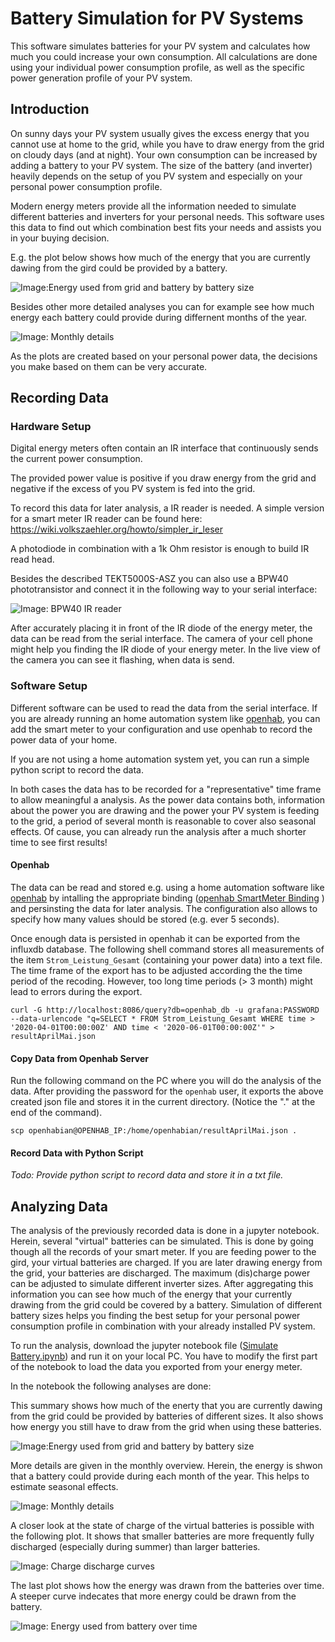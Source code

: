 # Battery Simulation for PV Systems 
 
This software simulates batteries for your PV system and calculates how much you could increase your own consumption. All calculations are done using your individual power consumption profile, as well as the specific power generation profile of your PV system.

## Introduction

On sunny days your PV system usually gives the excess energy that you cannot use at home to the grid, while you have to draw energy from the grid on cloudy days (and at night). Your own consumption can be increased by adding a battery to your PV system. The size of the battery (and inverter) heavily depends on the setup of you PV system and especially on your personal power consumption profile.

Modern energy meters provide all the information needed to simulate different batteries and inverters for your personal needs. This software uses this data to find out which combination best fits your needs and assists you in your buying decision.

E.g. the plot below shows how much of the energy that you are currently dawing from the gird could be provided by a battery.

![Image:Energy used from grid and battery by battery size](./Energy_used_from_grid_and_battery_by_battery_size  "Energy used from grid and battery by battery size")

Besides other more detailed analyses you can for example see how much energy each battery could provide during differnent months of the year.

![Image: Monthly details](./Monthly_details.png  "Monthly details")

As the plots are created based on your personal power data, the decisions you make based on them can be very accurate.

## Recording Data

### Hardware Setup

Digital energy meters often contain an IR interface that continuously sends the current power consumption.

The provided power value is positive if you draw energy from the grid and negative if the excess of you PV system is fed into the grid.

To record this data for later analysis, a IR reader is needed. A simple version for a smart meter IR reader can be found here: 
https://wiki.volkszaehler.org/howto/simpler_ir_leser

A photodiode in combination with a 1k Ohm resistor is enough to build IR read head.

Besides the described TEKT5000S-ASZ you can also use a BPW40 phototransistor and connect it in the following way to your serial interface:

![Image: BPW40 IR reader](./BPW40-IR-reader.png  "BPW40 IR reader")

After accurately placing it in front of the IR diode of the energy meter, the data can be read from the serial interface. The camera of your cell phone might help you finding the IR diode of your energy meter. In the live view of the camera you can see it flashing, when data is send.

### Software Setup

Different software can be used to read the data from the serial interface. If you are already running an home automation system like [openhab](https://www.openhab.org/), you can add the smart meter to your configuration and use openhab to record the power data of your home.

If you are not using a home automation system yet, you can run a simple python script to record the data.

In both cases the data has to be recorded for a "representative" time frame to allow meaningful a analysis. As the power data contains both, information about the power you are drawing and the power your PV system is feeding to the grid, a period of several month is reasonable to cover also seasonal effects. Of cause, you can already run the analysis after a much shorter time to see first results!

#### Openhab

The data can be read and stored e.g. using a home automation software like [openhab](https://www.openhab.org/)  by intalling the appropriate binding ([openhab SmartMeter Binding](https://www.openhab.org/addons/bindings/smartmeter/) ) and persinsting the data for later analysis. The configuration also allows to specify how many values should be stored (e.g. ever 5 seconds).

Once enough data is persisted in openhab it can be exported from the influxdb database. The following shell command stores all measurements of the item `Strom_Leistung_Gesamt` (containing your power data) into a text file. The time frame of the export has to be adjusted according the the time period of the recoding. However, too long time periods (> 3 month) might lead to errors during the export.
 
	curl -G http://localhost:8086/query?db=openhab_db -u grafana:PASSWORD --data-urlencode "q=SELECT * FROM Strom_Leistung_Gesamt WHERE time > '2020-04-01T00:00:00Z' AND time < '2020-06-01T00:00:00Z'" > resultAprilMai.json

#### Copy Data from Openhab Server

Run the following command on the PC where you will do the analysis of the data. After providing the password for the `openhab` user, it exports the above created json file and stores it in the current directory. (Notice the "." at the end of the command).

	scp openhabian@OPENHAB_IP:/home/openhabian/resultAprilMai.json .

#### Record Data with Python Script

*Todo: Provide python script to record data and store it in a txt file.*

## Analyzing Data

The analysis of the previously recorded data is done in a jupyter notebook. Herein, several "virtual" batteries can be simulated. This is done by going though all the records of your smart meter. If you are feeding power to the gird, your virtual batteries are charged. If you are later drawing energy from the grid, your batteries are discharged. The maximum (dis)charge power can be adjusted to simulate different inverter sizes. After aggregating this information you can see how much of the energy that your currently drawing from the grid could be covered by a battery. Simulation of different battery sizes helps you finding the best setup for your personal power consumption profile in combination with your already installed PV system.

To run the analysis, download the jupyter notebook file ([Simulate Battery.ipynb](./Simulate_Battery.ipynb)) and run it on your local PC. You have to modify the first part of the notebook to load the data you exported from your energy meter.

In the notebook the following analyses are done:

This summary shows how much of the enerty that you are currently dawing from the grid could be provided by batteries of different sizes. It also shows how energy you still have to draw from the grid when using these batteries.

![Image:Energy used from grid and battery by battery size](./Energy_used_from_grid_and_battery_by_battery_size  "Energy used from grid and battery by battery size")

More details are given in the monthly overview. Herein, the energy is shwon that a battery could provide during each month of the year. This helps to estimate seasonal effects.

![Image: Monthly details](./Monthly_details.png  "Monthly details")

A closer look at the state of charge of the virtual batteries is possible with the following plot. It shows that smaller batteries are more frequently fully discharged (especially during summer) than larger batteries.

![Image: Charge discharge curves](./Charge_discharge_curves.png  "Charge discharge curves")

The last plot shows how the energy was drawn from the batteries over time. A steeper curve indecates that more energy could be drawn from the battery.

![Image: Energy used from battery over time](./Energy_used_from_battery_over_time.png  "Energy used from battery over time")





